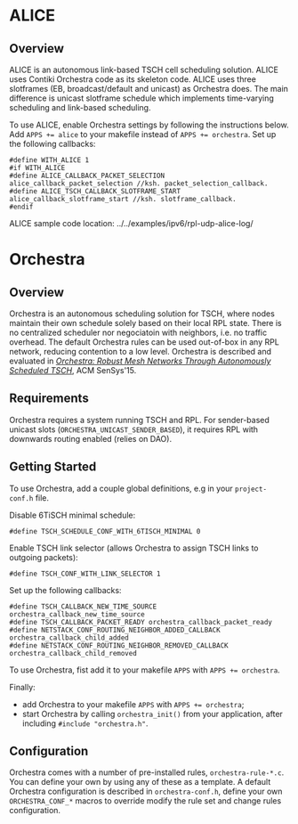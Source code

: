 # ALICE

## Overview
ALICE is an autonomous link-based TSCH cell scheduling solution. ALICE uses Contiki Orchestra code as its skeleton code.
ALICE uses three slotframes (EB, broadcast/default and unicast) as Orchestra does.
The main difference is unicast slotframe schedule which implements time-varying scheduling and link-based scheduling.

To use ALICE, enable Orchestra settings by following the instructions below.
Add `APPS += alice` to your makefile instead of `APPS += orchestra`.
Set up the following callbacks:

```
#define WITH_ALICE 1 
#if WITH_ALICE
#define ALICE_CALLBACK_PACKET_SELECTION alice_callback_packet_selection //ksh. packet_selection_callback.
#define ALICE_TSCH_CALLBACK_SLOTFRAME_START alice_callback_slotframe_start //ksh. slotframe_callback.
#endif
```

ALICE sample code location: ../../examples/ipv6/rpl-udp-alice-log/



# Orchestra

## Overview

Orchestra is an autonomous scheduling solution for TSCH, where nodes maintain
their own schedule solely based on their local RPL state. There is no centralized
scheduler nor negociatoin with neighbors, i.e. no traffic overhead. The default
Orchestra rules can be used out-of-box in any RPL network, reducing contention
to a low level. Orchestra is described and evaluated in
[*Orchestra: Robust Mesh Networks Through Autonomously Scheduled TSCH*](http://www.simonduquennoy.net/papers/duquennoy15orchestra.pdf), ACM SenSys'15.

## Requirements

Orchestra requires a system running TSCH and RPL.
For sender-based unicast slots (`ORCHESTRA_UNICAST_SENDER_BASED`), it requires
RPL with downwards routing enabled (relies on DAO).

## Getting Started

To use Orchestra, add a couple global definitions, e.g in your `project-conf.h` file.

Disable 6TiSCH minimal schedule:

`#define TSCH_SCHEDULE_CONF_WITH_6TISCH_MINIMAL 0`

Enable TSCH link selector (allows Orchestra to assign TSCH links to outgoing packets):

`#define TSCH_CONF_WITH_LINK_SELECTOR 1`

Set up the following callbacks:

```
#define TSCH_CALLBACK_NEW_TIME_SOURCE orchestra_callback_new_time_source
#define TSCH_CALLBACK_PACKET_READY orchestra_callback_packet_ready
#define NETSTACK_CONF_ROUTING_NEIGHBOR_ADDED_CALLBACK orchestra_callback_child_added
#define NETSTACK_CONF_ROUTING_NEIGHBOR_REMOVED_CALLBACK orchestra_callback_child_removed
```

To use Orchestra, fist add it to your makefile `APPS` with `APPS += orchestra`.
 
Finally:
* add Orchestra to your makefile `APPS` with `APPS += orchestra`;
* start Orchestra by calling `orchestra_init()` from your application, after
including `#include "orchestra.h"`.

## Configuration

Orchestra comes with a number of pre-installed rules, `orchestra-rule-*.c`.
You can define your own by using any of these as a template.
A default Orchestra configuration is described in `orchestra-conf.h`, define your own
`ORCHESTRA_CONF_*` macros to override modify the rule set and change rules configuration.

